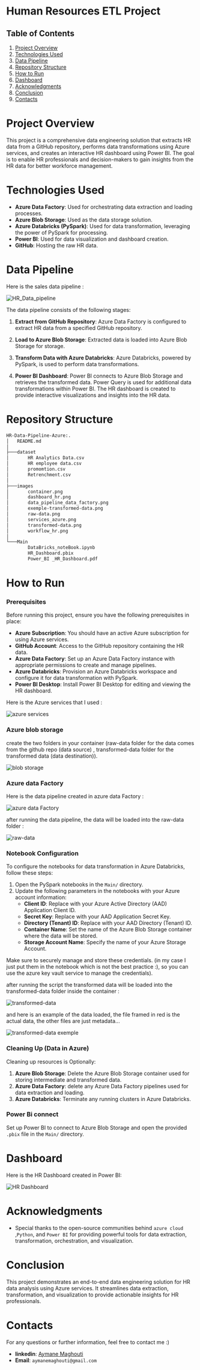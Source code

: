 
# Human Resources ETL Project

## Table of Contents
1. [Project Overview](#project-overview)
3. [Technologies Used](#technologies-used)
4. [Data Pipeline](#data-pipeline)
5. [Repository Structure](#repository-structure)
6. [How to Run](#how-to-run)
7. [Dashboard](#dashboard)
8. [Acknowledgments](#acknowledgments)
9. [Conclusion](#conclusion)
10. [Contacts](#contacts)

# Project Overview
This project is a comprehensive data engineering solution that extracts HR data from a GitHub repository, performs data transformations using Azure services, and creates an interactive HR dashboard using Power BI. The goal is to enable HR professionals and decision-makers to gain insights from the HR data for better workforce management.

# Technologies Used
- **Azure Data Factory**: Used for orchestrating data extraction and loading processes.
- **Azure Blob Storage**: Used as the data storage solution.
- **Azure Databricks (PySpark)**: Used for data transformation, leveraging the power of PySpark for processing.
- **Power BI**: Used for data visualization and dashboard creation.
- **GitHub**: Hosting the raw HR data.


# Data Pipeline

Here is the sales data pipeline :

![HR_Data_pipeline](images/workflow_hr.png)

The data pipeline consists of the following stages:

1. **Extract from GitHub Repository**: Azure Data Factory is configured to  extract HR data from a specified GitHub repository.

2. **Load to Azure Blob Storage**: Extracted data is loaded into Azure Blob Storage for storage.

3. **Transform Data with Azure Databricks**: Azure Databricks, powered by PySpark, is used to perform data transformations.

4. **Power BI Dashboard**: Power BI connects to Azure Blob Storage and retrieves the transformed data. Power Query is used for additional data transformations within Power BI. The HR dashboard is created to provide interactive visualizations and insights into the HR data.

# Repository Structure

```bash
HR-Data-Pipeline-Azure:.
│   README.md
│
├───dataset
│       HR Analytics Data.csv
│       HR employee data.csv
│       promomtion.csv
│       Retrenchment.csv
│
├───images
│       container.png
│       dashboard_hr.png
│       data_pipeline_data_factory.png
│       exemple-transformed-data.png
│       raw-data.png
│       services_azure.png
│       transformed-data.png
│       workflow_hr.png
│
└───Main
        DataBricks_noteBook.ipynb
        HR_Dashboard.pbix
        Power_BI _HR_Dashboard.pdf

```


# How to Run

### Prerequisites
Before running this project, ensure you have the following prerequisites in place:

- **Azure Subscription**: You should have an active Azure subscription for using Azure services.
- **GitHub Account**: Access to the GitHub repository containing the HR data.
- **Azure Data Factory**: Set up an Azure Data Factory instance with appropriate permissions to create and manage pipelines.
- **Azure Databricks**: Provision an Azure Databricks workspace and configure it for data transformation with PySpark.
- **Power BI Desktop**: Install Power BI Desktop for editing and viewing the HR dashboard.

Here is the Azure services that I used :

![azure services](images/services_azure.png)


### Azure blob storage 

create the two folders in your container (raw-data folder for the data comes from the github repo (data source) , transformed-data folder for the transformed data (data destination)).

![blob storage](images/container.png)

### Azure data Factory 

Here is the data pipeline created in azure data Factory :

![azure data Factory](images/data_pipeline_data_factory.png)

after running the data pipeline, the data will be loaded into the raw-data folder :

![raw-data](images/raw-data.png)


### Notebook Configuration
To configure the notebooks for data transformation in Azure Databricks, follow these steps:

1. Open the PySpark notebooks in the `Main/` directory.
2. Update the following parameters in the notebooks with your Azure account information:
   - **Client ID**: Replace with your Azure Active Directory (AAD) Application Client ID.
   - **Secret Key**: Replace with your AAD Application Secret Key.
   - **Directory (Tenant) ID**: Replace with your AAD Directory (Tenant) ID.
   - **Container Name**: Set the name of the Azure Blob Storage container where the data will be stored.
   - **Storage Account Name**: Specify the name of your Azure Storage Account.

Make sure to securely manage and store these credentials. (in my case I just put them in the notebook which is not the best practice :), so you can use the azure key vault service to manage the credentials).

after running the script the transformed data will be loaded into the transformed-data folder inside the container :

![transformed-data](images/transformed-data.png)

and here is an example of the data loaded, the file framed in red is the actual data, the other files are just metadata...

![transformed-data exemple](images/exemple-transformed-data.png)


### Cleaning Up (Data in Azure)
Cleaning up resources is Optionally:

1. **Azure Blob Storage**: Delete the Azure Blob Storage container used for storing intermediate and transformed data.
2. **Azure Data Factory**: delete any Azure Data Factory pipelines used for data extraction and loading.
3. **Azure Databricks**: Terminate any running clusters in Azure Databricks.

### Power Bi connect  
Set up Power BI to connect to Azure Blob Storage and open the provided `.pbix` file in the `Main/` directory.


# Dashboard
Here is the HR Dashboard created in Power BI:

![HR Dashboard](images/dashboard_hr.png)

# Acknowledgments
- Special thanks to the open-source communities behind `azure cloud` ,`Python`, and `Power BI` for providing powerful tools for data extraction, transformation, orchestration, and visualization.

# Conclusion
This project demonstrates an end-to-end data engineering solution for HR data analysis using Azure services. It streamlines data extraction, transformation, and visualization to provide actionable insights for HR professionals.

# Contacts
For any questions or further information, feel free to contact me :)

- **linkedin**: <a href="https://www.linkedin.com/in/aymane-maghouti/" target="_blank">Aymane Maghouti</a><br>
- **Email**: `aymanemaghouti@gmail.com`


